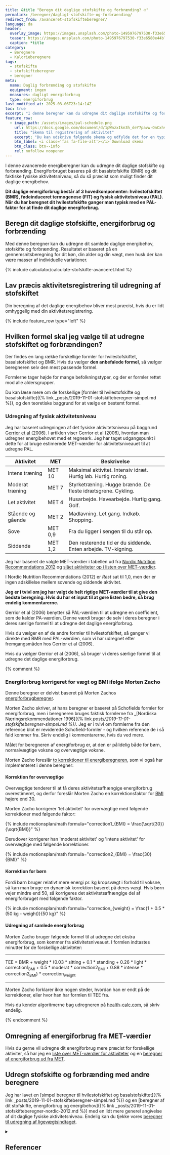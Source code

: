 ```yaml
---
title: &title "Beregn dit daglige stofskifte og forbrænding? 🔥"
permalink: /beregner/dagligt-stofskifte-og-forbraending/
redirect_from: /avanceret-stofskifteberegner/
language: da
header:
  overlay_image: https://images.unsplash.com/photo-1495976797530-f33e6580e44b?ixlib=rb-1.2.1&ixid=eyJhcHBfaWQiOjEyMDd9&auto=format&fit=crop&h=630&w=1200&q=60
  teaser: https://images.unsplash.com/photo-1495976797530-f33e6580e44b?ixlib=rb-1.2.1&ixid=eyJhcHBfaWQiOjEyMDd9&auto=format&fit=crop&h=300&w=400&q=10
  caption: *title
category:
  - Beregnere
  - Kalorieberegnere
tags:
  - stofskifte
  - stofskifteberegner
  - beregner
meta:
  name: Daglig forbrænding og stofskifte
  equipment: ingen
  measures: dagligt energiforbrug
  type: energiforbrug
last_modified_at: 2025-03-06T23:14:14Z
toc: true
excerpt: "I denne beregner kan du udregne dit daglige stofskifte og forbrænding. Ved at beregne energiforbruget på baggrund af dit basalstofskifte (BMR) og fysiske aktivitetsniveau, så kan du finde dit omtrentlige daglige energibehov."
feature_row:
  - image_path: /assets/images/pal-schedule.png
    url: https://docs.google.com/document/d/1pWnzxIkn3h_deY7pavw-OnCxhvtSiyFfBZCoyJjj8dY/copy?usp=sharing
    title: "Skema til registrering af aktivitet"
    excerpt: "Du kan udskrive følgende skema og udfylde det for en typisk dag. Når du har udfyldt skemaet og udregnet, hvor meget aktivitet, du har i de enkelte kategorier, så er du klar til at skrive værdierne ind i beregneren af dit daglige energibehov."
    btn_label: <i class='fas fa-file-alt'></i> Download skema
    btn_class: btn--info
    rel: nofollow noopener
---
```


I denne avancerede energiberegner kan du udregne dit daglige stofskifte og forbrænding. Energiforbruget baseres på dit basalstofskifte (BMR) og dit faktiske fysiske aktivitetsniveau, så du så præcist som muligt finder dit daglige energibehov.

**Dit daglige energiforbrug består af 3 hovedkomponenter: hvilestofskiftet (BMR), fødeinduceret termogenese (FIT) og fysisk aktivitetsniveau (PAL). Når du har beregnet dit hvilestofskifte ganger man typisk med en PAL-faktor for at finde dit daglige energiforbrug.**

## Beregn dit daglige stofskifte, energiforbrug og forbrænding

Med denne beregner kan du udregne dit samlede daglige energibehov, stofskifte og forbrænding. Resultatet er baseret på en gennemsnitsberegning for dit køn, din alder og din vægt, men husk der kan være masser af individuelle variationer.

{% include calculator/calculate-stofskifte-avanceret.html %}

## Lav præcis aktivitetsregistrering til udregning af stofskiftet

Din beregning af det daglige energibehov bliver mest præcist, hvis du er lidt omhyggelig med din aktivitetsregistrering.

{% include feature_row type="left" %}

## Hvilken formel skal jeg vælge til at udregne stofskiftet og forbrændingen?

Der findes en lang række forskellige formler for hvilestofskiftet, basalstofskiftet og BMR. Hvis du vælger **den anbefalede formel**, så vælger beregneren selv den mest passende formel.

Formlerne tager højde for mange befolkningstyper, og der er formler rettet mod alle aldersgrupper.

Du kan læse mere om de forskellige [formler til hvilestofskifte og basalstofskifte]({% link _posts/2019-11-01-stofskifteberegner-simpel.md %}), og den teoretiske baggrund for at vælge en bestemt formel.

### Udregning af fysisk aktivitetsniveau

Jeg har baseret udregningen af det fysiske aktivitetsniveau på baggrund [Gerrior et al (2006)](https://www.ncbi.nlm.nih.gov/pmc/articles/PMC1784117/). I artiklen viser Gerrior et al (2006), hvordan man udregner energibehovet med et regneark. Jeg har taget udgangspunkt i dette for at bruge estimerede MET-værdier for aktivitetsniveauet til at udregne PAL.

| Aktivitet | MET | Beskrivelse |
|-|-|-|
| Intens træning | MET 10 | Maksimal aktivitet. Intensiv idræt. Hurtig løb. Hurtig roning. |
| Moderat træning | MET 7 | Styrketræning. Hugge brænde. De fleste idrætsgrene. Cykling. |
| Let aktivitet | MET 4 | Husarbejde. Havearbejde. Hurtig gang. Golf. |
| Stående og gående | MET 2 | Madlavning. Let gang. Indkøb. Shopping. |
| Sove | MET 0,9 | Fra du ligger i sengen til du står op. |
| Siddende | MET 1,2 | Den resterende tid er du siddende. Enten arbejde. TV-kigning. |

Jeg har baseret de valgte MET-værdier i tabellen ud fra [Nordic Nutrition Recommendations 2012](https://www.norden.org/en/publication/nordic-nutrition-recommendations-2012) og [slået aktiviteter op i listen over MET-værdier](/met/).

I Nordic Nutrition Recommendations (2012) er _Rest_ sat til 1,0, men der er ingen adskillelse mellem sovende og siddende aktivitet.

**Jeg er i tvivl om jeg har valgt de helt rigtige MET-værdier til at give den bedste beregning. Hvis du har et input til at gøre listen bedre, så brug endelig kommentarerne.**

Gerrior et al (2006) benytter så PAL-værdien til at udregne en coefficient, som de kalder PA-værdien. Denne værdi bruger de selv i deres beregner i deres særlige formel til at udregne det daglige energiforbrug.

Hvis du vælger en af de andre formler til hvilestofskiftet, så ganger vi direkte med BMR med PAL-værdien, som vi har udregnet efter fremgangsmåden hos Gerrior et al (2006).

Hvis du vælger Gerrior et al (2006), så bruger vi deres særlige formel til at udregne det daglige energiforbrug.

{% comment %}

### Energiforbrug korrigeret for vægt og BMI ifølge Morten Zacho

Denne beregner er delvist baseret på Morten Zachos [energiforbrugberegner](https://health-calc.com/diet/energy-expenditure-advanced).

Morten Zacho skriver, at hans beregner er baseret på Schofields formler for energiforbrug, men i beregneren bruges faktisk formlerne fra _[Nordiska Næringsrekommendationer 1996]({% link _posts/2019-11-01-stofskifteberegner-simpel.md %})_. Jeg er i tvivl om formlerne fra den reference blot er reviderede Schofield-formler - og hvilken reference de i så fald kommer fra. Skriv endelig i kommentarerne, hvis du ved mere.

Målet for beregneren af energiforbrug er, at den er pålidelig både for børn, normalvægtige voksne og overvægtige voksne.

Morten Zacho foreslår [to korrektioner til energiberegneren](https://health-calc.com/diet/energy-expenditure-advanced), som vi også har implementeret i denne beregner:

#### Korrektion for overvægtige

Overvægtige tenderer til at få deres aktivitetsafhængige energiforbrug overestimeret, og derfor foreslår Morten Zacho en korrektionsfaktor for [BMI](/bmi/) højere end 30.

Morten Zacho korrigerer 'let aktivitet' for overvægtige med følgende korrektioner med følgende faktor:

{% include motionsplan/math formula="correction1_{BMI} = \frac{\sqrt{30}}{\sqrt{BMI}}" %}

Derudover korrigerer han 'moderat aktivitet' og 'intens aktivitet' for overvægtige med følgende korrektioner.

{% include motionsplan/math formula="correction2_{BMI} = \frac{30}{BMI}" %}

#### Korrektion for børn

Fordi børn bruger relativt mere energi pr. kg kropsvægt i forhold til voksne, så kan man bruge en dynamisk korrektion baseret på deres vægt. Hvis børn vejer mindre end 50, så korrigeres det aktivitetsafhængige del af energiforbruget med følgende faktor.

{% include motionsplan/math formula="correction_{weight} = \frac{1 + 0.5 * (50 kg - weight)}{50 kg}" %}

#### Udregning af samlede energiforbrug

Morten Zacho bruger følgende formel til at udregne det ekstra energiforbrug, som kommer fra aktivitetsniveauet. I formlen indtastes minutter for de forskellige aktiviteter:

***

TEE = BMR + weight * (0.03 * sitting + 0.1 * standing + 0.26 * light * correction1<sub>BMI</sub> + 0.5 * moderat * correction2<sub>BMI</sub> + 0.88 * intense * correction2<sub>BMI</sub>) * correction<sub>weight</sub>

***

Morten Zacho forklarer ikke nogen steder, hvordan han er endt på de korrektioner, eller hvor han har formlen til TEE fra.

Hvis du kender algoritmerne bag udregneren på [health-calc.com](https://health-calc.com/diet/energy-expenditure-advanced), så skriv endelig.

{% endcomment %}

## Omregning af energiforbrug fra MET-værdier

Hvis du gerne vil udregne dit energiforbrug mere præcist for forskellige aktiviter, så har jeg en [liste over MET-værdier for aktiviteter](/met/) og en [beregner af energiforbrug ud fra MET](/met-beregner/).

## Udregn stofskifte og forbrænding med andre beregnere

Jeg har lavet en [simpel beregner til hvilestofskiftet og basalstofskiftet]({% link _posts/2019-11-01-stofskifteberegner-simpel.md %}) og en [beregner af dit stofskifte, energiforbrug og energibehov]({% link _posts/2019-11-01-stofskifteberegner-nordic-2012.md %}) med en lidt mere generel angivelse af dit daglige fysiske aktivitetsniveau. Endelig kan du tjekke vores [beregner til udregning af ligevægtsindtaget](/ligevaegtsindtag-beregner/).

<details markdown="1" class="references">
  <summary><h2 id="references">Referencer</h2></summary>

- Schofield, W.N. 1985. Predicting basal metabolic rate, new standards and review of previous work. Hum. Nutr. Clin. Nutr., 39C (suppl. 1): 5-41. <https://pubmed.ncbi.nlm.nih.gov/4044297/>
- Waterlow, John C., Nevin S. Scrimshaw, og Beat Schürch. 1996. “Energy and Protein requirements, Proceedings of an IDECG workshop”. Eur J Clin Nutr 50 (februar): 1–197. <https://archive.unu.edu/unupress/food2/UID01E/UID01E00.HTM>.
</summary>
